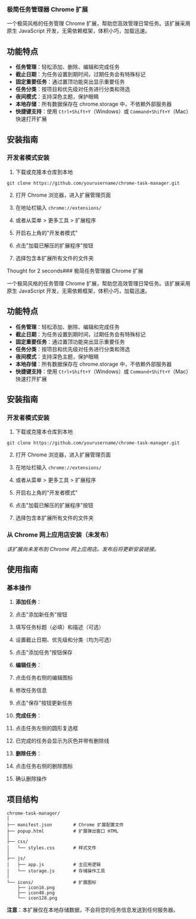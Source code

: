 ### 极简任务管理器 Chrome 扩展

一个极简风格的任务管理 Chrome 扩展，帮助您高效管理日常任务。该扩展采用原生 JavaScript 开发，无需依赖框架，体积小巧，加载迅速。

## 功能特点

- **任务管理**：轻松添加、删除、编辑和完成任务
- **截止日期**：为任务设置到期时间，过期任务会有特殊标记
- **固定重要任务**：通过置顶功能突出显示重要任务
- **任务分类**：按项目和优先级对任务进行分类和筛选
- **夜间模式**：支持深色主题，保护眼睛
- **本地存储**：所有数据保存在 chrome.storage 中，不依赖外部服务器
- **快捷键支持**：使用 `Ctrl+Shift+Y`（Windows）或 `Command+Shift+Y`（Mac）快速打开扩展

## 安装指南

### 开发者模式安装

1. 下载或克隆本仓库到本地

```plaintext
git clone https://github.com/yourusername/chrome-task-manager.git
```

2. 打开 Chrome 浏览器，进入扩展管理页面

1. 在地址栏输入 `chrome://extensions/`
2. 或者从菜单 > 更多工具 > 扩展程序
3. 开启右上角的"开发者模式"
4. 点击"加载已解压的扩展程序"按钮
5. 选择包含本扩展所有文件的文件夹

Thought for 2 seconds### 极简任务管理器 Chrome 扩展

一个极简风格的任务管理 Chrome 扩展，帮助您高效管理日常任务。该扩展采用原生 JavaScript 开发，无需依赖框架，体积小巧，加载迅速。


## 功能特点

- **任务管理**：轻松添加、删除、编辑和完成任务
- **截止日期**：为任务设置到期时间，过期任务会有特殊标记
- **固定重要任务**：通过置顶功能突出显示重要任务
- **任务分类**：按项目和优先级对任务进行分类和筛选
- **夜间模式**：支持深色主题，保护眼睛
- **本地存储**：所有数据保存在 chrome.storage 中，不依赖外部服务器
- **快捷键支持**：使用 `Ctrl+Shift+Y`（Windows）或 `Command+Shift+Y`（Mac）快速打开扩展


## 安装指南

### 开发者模式安装

1. 下载或克隆本仓库到本地

```plaintext
git clone https://github.com/yourusername/chrome-task-manager.git
```


2. 打开 Chrome 浏览器，进入扩展管理页面

1. 在地址栏输入 `chrome://extensions/`
2. 或者从菜单 > 更多工具 > 扩展程序



3. 开启右上角的"开发者模式"
4. 点击"加载已解压的扩展程序"按钮
5. 选择包含本扩展所有文件的文件夹


### 从 Chrome 网上应用店安装（未发布）

*该扩展尚未发布到 Chrome 网上应用店。发布后将更新安装链接。*

## 使用指南

### 基本操作

1. **添加任务**：

1. 点击"添加新任务"按钮
2. 填写任务标题（必填）和描述（可选）
3. 设置截止日期、优先级和分类（均为可选）
4. 点击"添加任务"按钮保存

2. **编辑任务**：

1. 点击任务右侧的编辑图标
2. 修改任务信息
3. 点击"保存"按钮更新任务

3. **完成任务**：

1. 点击任务左侧的圆形复选框
2. 已完成的任务会显示为灰色并带有删除线

4. **删除任务**：

1. 点击任务右侧的删除图标
2. 确认删除操作

## 项目结构

```plaintext
chrome-task-manager/
│
├── manifest.json        # Chrome 扩展配置文件
├── popup.html           # 扩展弹出窗口 HTML
│
├── css/
│   └── styles.css       # 样式文件
│
├── js/
│   ├── app.js           # 主应用逻辑
│   └── storage.js       # 存储操作工具
│
└── icons/               # 扩展图标
    ├── icon16.png
    ├── icon48.png
    └── icon128.png
```

**注意**：本扩展仅在本地存储数据，不会将您的任务信息发送到任何服务器。
